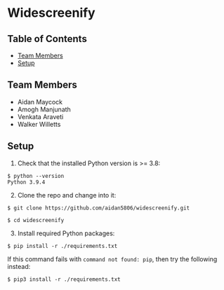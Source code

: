 # Widescreenify

## Table of Contents
* [Team Members](#team-members)
* [Setup](#setup)
## Team Members
* Aidan Maycock 
* Amogh Manjunath
* Venkata Araveti
* Walker Willetts

## Setup
1. Check that the installed Python version is >= 3.8: 
```shell
$ python --version 
Python 3.9.4
```
2. Clone the repo and change into it: 
```shell
$ git clone https://github.com/aidan5806/widescreenify.git

$ cd widescreenify
```
3. Install required Python packages:
```shell
$ pip install -r ./requirements.txt
```
If this command fails with `command not found: pip`, then try
the following instead: 
```shell
$ pip3 install -r ./requirements.txt
```
